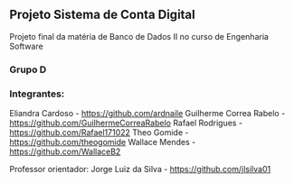 ## Projeto Sistema de Conta Digital

Projeto final da matéria de Banco de Dados II no curso de Engenharia Software

### Grupo D

### Integrantes:
Eliandra Cardoso - https://github.com/ardnaile
Guilherme Correa Rabelo - https://github.com/GuilhermeCorreaRabelo
Rafael Rodrigues - https://github.com/Rafael171022
Theo Gomide - https://github.com/theogomide
Wallace Mendes - https://github.com/WallaceB2

Professor orientador: Jorge Luiz da Silva - https://github.com/jlsilva01
